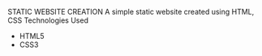 STATIC WEBSITE CREATION
A simple static website created using HTML, CSS
Technologies Used
* HTML5
* CSS3
